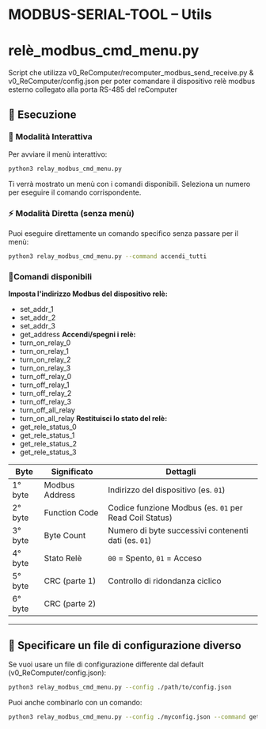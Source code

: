 # MODBUS-SERIAL-TOOL – Utils

# relè_modbus_cmd_menu.py
Script che utilizza v0_ReComputer/recomputer_modbus_send_receive.py & v0_ReComputer/config.json per poter comandare il dispositivo relè modbus esterno collegato alla porta RS-485 del reComputer

## 🚀 Esecuzione
### 🔘 Modalità Interattiva
Per avviare il menù interattivo:

```bash
python3 relay_modbus_cmd_menu.py
```
Ti verrà mostrato un menù con i comandi disponibili. Seleziona un numero per eseguire il comando corrispondente.

### ⚡ Modalità Diretta (senza menù)
Puoi eseguire direttamente un comando specifico senza passare per il menù:
```bash
python3 relay_modbus_cmd_menu.py --command accendi_tutti
```

### 🔧Comandi disponibili
**Imposta l'indirizzo Modbus del dispositivo relè:**
- set_addr_1
- set_addr_2
- set_addr_3
- get_address
**Accendi/spegni i relè:**
- turn_on_relay_0
- turn_on_relay_1
- turn_on_relay_2
- turn_on_relay_3
- turn_off_relay_0
- turn_off_relay_1
- turn_off_relay_2
- turn_off_relay_3
- turn_off_all_relay
- turn_on_all_relay
**Restituisci lo stato del relè:**
- get_rele_status_0
- get_rele_status_1
- get_rele_status_2
- get_rele_status_3

| Byte       | Significato           | Dettagli                                 |
|------------|------------------------|------------------------------------------|
| 1° byte    | Modbus Address         | Indirizzo del dispositivo (es. `01`)     |
| 2° byte    | Function Code          | Codice funzione Modbus (es. `01` per Read Coil Status) |
| 3° byte    | Byte Count             | Numero di byte successivi contenenti dati (es. `01`) |
| 4° byte    | Stato Relè             | `00` = Spento, `01` = Acceso             |
| 5° byte    | CRC (parte 1)          | Controllo di ridondanza ciclico          |
| 6° byte    | CRC (parte 2)          |                                          |

---

## 📄 Specificare un file di configurazione diverso
Se vuoi usare un file di configurazione differente dal default (v0_ReComputer/config.json):
```bash
python3 relay_modbus_cmd_menu.py --config ./path/to/config.json
```
Puoi anche combinarlo con un comando:
```bash
python3 relay_modbus_cmd_menu.py --config ./myconfig.json --command get_address
```